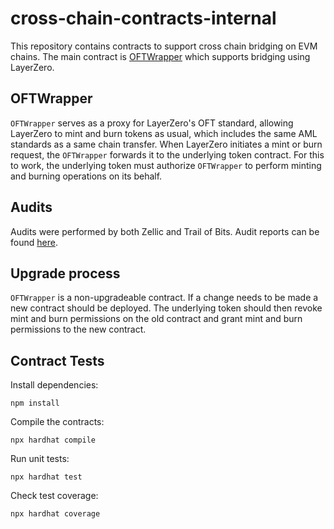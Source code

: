 # cross-chain-contracts-internal
This repository contains contracts to support cross chain bridging on EVM chains. The main contract is
[OFTWrapper](contracts/OFTWrapper.sol) which supports bridging using LayerZero.

## OFTWrapper
`OFTWrapper` serves as a proxy for LayerZero's OFT standard, allowing LayerZero to mint and burn tokens as usual, 
which includes the same AML standards as a same chain transfer. When LayerZero initiates a mint or burn request, 
the `OFTWrapper` forwards it to the underlying token contract. For this to work, the underlying token must authorize 
`OFTWrapper` to perform minting and burning operations on its behalf.

## Audits
Audits were performed by both Zellic and Trail of Bits.  Audit reports can be found [here](audits/).

## Upgrade process
`OFTWrapper` is a non-upgradeable contract. If a change needs to be made a new contract should be deployed.
The underlying token should then revoke mint and burn permissions on the old contract and grant mint and burn
permissions to the new contract.

## Contract Tests
Install dependencies:

`npm install`

Compile the contracts:

`npx hardhat compile`

Run unit tests:

`npx hardhat test`

Check test coverage:

`npx hardhat coverage`